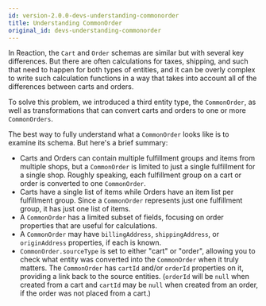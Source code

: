```yaml
---
id: version-2.0.0-devs-understanding-commonorder
title: Understanding CommonOrder
original_id: devs-understanding-commonorder
---
```


In Reaction, the `Cart` and `Order` schemas are similar but with several key differences. But there are often calculations for taxes, shipping, and such that need to happen for both types of entities, and it can be overly complex to write such calculation functions in a way that takes into account all of the differences between carts and orders.

To solve this problem, we introduced a third entity type, the `CommonOrder`, as well as transformations that can convert carts and orders to one or more `CommonOrders`.

The best way to fully understand what a `CommonOrder` looks like is to examine its schema. But here's a brief summary:
- Carts and Orders can contain multiple fulfillment groups and items from multiple shops, but a `CommonOrder` is limited to just a single fulfillment for a single shop. Roughly speaking, each fulfillment group on a cart or order is converted to one `CommonOrder`.
- Carts have a single list of items while Orders have an item list per fulfillment group. Since a `CommonOrder` represents just one fulfillment group, it has just one list of items.
- A `CommonOrder` has a limited subset of fields, focusing on order properties that are useful for calculations.
- A `CommonOrder` may have `billingAddress`, `shippingAddress`, or `originAddress` properties, if each is known.
- `CommonOrder.sourceType` is set to either "cart" or "order", allowing you to check what entity was converted into the `CommonOrder` when it truly matters. The `CommonOrder` has `cartId` and/or `orderId` properties on it, providing a link back to the source entities. (`orderId` will be `null` when created from a cart and `cartId` may be `null` when created from an order, if the order was not placed from a cart.)
